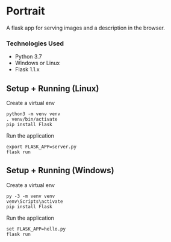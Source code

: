 # Portrait

A flask app for serving images and a description in the browser.

### Technologies Used
* Python 3.7
* Windows or Linux
* Flask 1.1.x

## Setup + Running (Linux)
Create a virtual env
```
python3 -m venv venv
. venv/bin/activate
pip install Flask
```

Run the application
```
export FLASK_APP=server.py
flask run
```

## Setup + Running (Windows)
Create a virtual env
```
py -3 -m venv venv
venv\Scripts\activate
pip install Flask
```

Run the application
```
set FLASK_APP=hello.py
flask run
```